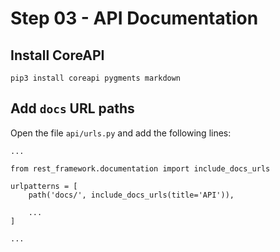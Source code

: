 # Step 03 - API Documentation

## Install CoreAPI

```
pip3 install coreapi pygments markdown
```

## Add `docs` URL paths

Open the file `api/urls.py` and add the following lines:

```
...

from rest_framework.documentation import include_docs_urls

urlpatterns = [
    path('docs/', include_docs_urls(title='API')),

    ...
]

...
```